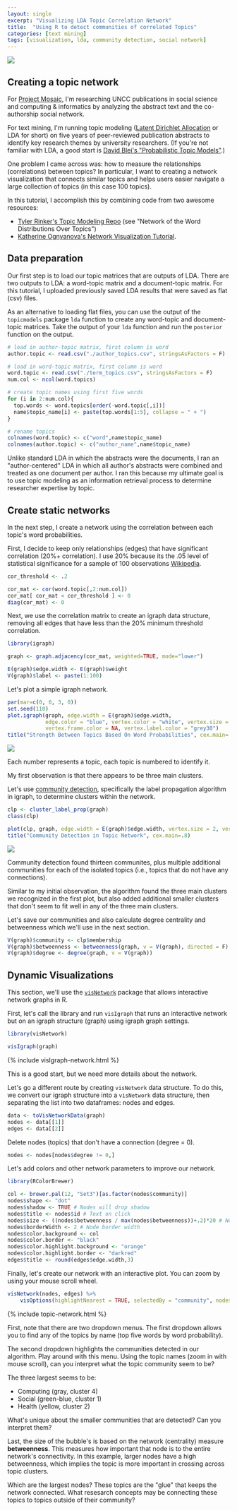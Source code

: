 ```yaml
---
layout: single
excerpt: "Visualizing LDA Topic Correlation Network"
title:  "Using R to detect communities of correlated Topics"
categories: [text mining]
tags: [visualization, lda, community detection, social network]
---
```


![](/images/unnamed-chunk-5-1.png)

Creating a topic network
------------------------

For [Project Mosaic](http://projectmosaic.uncc.edu), I'm researching UNCC publications in social science and computing & informatics by analyzing the abstract text and the co-authorship social network.

For text mining, I'm running topic modeling ([Latent Dirichlet Allocation](https://en.wikipedia.org/wiki/Latent_Dirichlet_allocation) or LDA for short) on five years of peer-reviewed publication abstracts to identify key research themes by university researchers. (If you're not familiar with LDA, a good start is [David Blei's "Probabilistic Topic Models"](https://www.cs.princeton.edu/~blei/papers/Blei2012.pdf).)

One problem I came across was: how to measure the relationships (correlations) between topics? In particular, I want to creating a network visualization that connects similar topics and helps users easier navigate a large collection of topics (in this case 100 topics).

In this tutorial, I accomplish this by combining code from two awesome resources:

*   [Tyler Rinker's Topic Modeling Repo](https://github.com/trinker/topicmodels_learning) (see "Network of the Word Distributions Over Topics") 
*   [Katherine Ognyanova's Network Visualization Tutorial](http://kateto.net/network-visualization).

Data preparation
----------------

Our first step is to load our topic matrices that are outputs of LDA. There are two outputs to LDA: a word-topic matrix and a document-topic matrix. For this tutorial, I uploaded previously saved LDA results that were saved as flat (csv) files.

As an alternative to loading flat files, you can use the output of the `topicmodels` package `lda` function to create any word-topic and document-topic matrices. Take the output of your `lda` function and run the `posterior` function on the output.

``` r
# load in author-topic matrix, first column is word
author.topic <- read.csv("./author_topics.csv", stringsAsFactors = F)

# load in word-topic matrix, first column is word
word.topic <- read.csv("./term_topics.csv", stringsAsFactors = F)
num.col <- ncol(word.topics)

# create topic names using first five words
for (i in 2:num.col){
  top.words <- word.topics[order(-word.topic[,i])]
  name$topic_name[i] <- paste(top.words[1:5], collapse = " + ")
}

# rename topics
colnames(word.topic) <- c("word",name$topic_name)
colnames(author.topic) <- c("author_name",name$topic_name)
```

Unlike standard LDA in which the abstracts were the documents, I ran an "author-centered" LDA in which all author's abstracts were combined and treated as one document per author. I ran this because my ultimate goal is to use topic modeling as an information retrieval process to determine researcher expertise by topic.


Create static networks
----------------------

In the next step, I create a network using the correlation between each topic's word probabilities. 

First, I decide to keep only relationships (edges) that have significant correlation (20%+ correlation). I use 20% because its the .05 level of statistical significance for a sample of 100 observations [Wikipedia](https://commons.wikimedia.org/wiki/File:Correlation_significance.svg#/media/File:Correlation_significance.svg).

``` r
cor_threshold <- .2

cor_mat <- cor(word.topic[,2:num.col])
cor_mat[ cor_mat < cor_threshold ] <- 0
diag(cor_mat) <- 0
```

Next, we use the correlation matrix to create an igraph data structure, removing all edges that have less than the 20% minimum threshold correlation.

``` r
library(igraph)

graph <- graph.adjacency(cor_mat, weighted=TRUE, mode="lower")

E(graph)$edge.width <- E(graph)$weight
V(graph)$label <- paste(1:100)
```

Let's plot a simple igraph network.

``` r
par(mar=c(0, 0, 3, 0))
set.seed(110)
plot.igraph(graph, edge.width = E(graph)$edge.width, 
            edge.color = "blue", vertex.color = "white", vertex.size = 1,
            vertex.frame.color = NA, vertex.label.color = "grey30")
title("Strength Between Topics Based On Word Probabilities", cex.main=.8)
```

![](/images/unnamed-chunk-4-1.png)

Each number represents a topic, each topic is numbered to identify it. 

My first observation is that there appears to be three main clusters.

Let's use [community detection](http://igraph.wikidot.com/community-detection-in-r), specifically the label propagation algorithm in igraph, to determine clusters within the network.

``` r
clp <- cluster_label_prop(graph)
class(clp)

plot(clp, graph, edge.width = E(graph)$edge.width, vertex.size = 2, vertex.label = "")
title("Community Detection in Topic Network", cex.main=.8)
```

![](/images/unnamed-chunk-5-1.png)

Community detection found thirteen communites, plus multiple additional communities for each of the isolated topics (i.e., topics that do not have any connections).

Similar to my initial observation, the algorithm found the three main clusters we recognized in the first plot, but also added additional smaller clusters that don't seem to fit well in any of the three main clusters.

Let's save our communities and also calculate degree centrality and betweenness which we'll use in the next section.

``` r
V(graph)$community <- clp$membership
V(graph)$betweenness <- betweenness(graph, v = V(graph), directed = F)
V(graph)$degree <- degree(graph, v = V(graph))
```

Dynamic Visualizations
----------------------

This section, we'll use the [`visNetwork`](http://datastorm-open.github.io/visNetwork/) package that allows interactive network graphs in R.

First, let's call the library and run `visIgraph` that runs an interactive network but on an igraph structure (graph) using igraph graph settings.

``` r
library(visNetwork)

visIgraph(graph)
```

{% include visIgraph-network.html %}

This is a good start, but we need more details about the network.

Let's go a different route by creating `visNetwork` data structure. To do this, we convert our igraph structure into a `visNetwork` data structure, then separating the list into two dataframes: nodes and edges.

``` r
data <- toVisNetworkData(graph)
nodes <- data[[1]]
edges <- data[[2]]
```

Delete nodes (topics) that don't have a connection (degree = 0).

``` r
nodes <- nodes[nodes$degree != 0,]
```

Let's add colors and other network parameters to improve our network.

``` r
library(RColorBrewer)

col <- brewer.pal(12, "Set3")[as.factor(nodes$community)]
nodes$shape <- "dot" 
nodes$shadow <- TRUE # Nodes will drop shadow
nodes$title <- nodes$id # Text on click
nodes$size <- ((nodes$betweenness / max(nodes$betweenness))+.2)*20 # Node size
nodes$borderWidth <- 2 # Node border width
nodes$color.background <- col
nodes$color.border <- "black"
nodes$color.highlight.background <- "orange"
nodes$color.highlight.border <- "darkred"
edges$title <- round(edges$edge.width,3)
```

Finally, let's create our network with an interactive plot. You can zoom by using your mouse scroll wheel.


``` r
visNetwork(nodes, edges) %>% 
    visOptions(highlightNearest = TRUE, selectedBy = "community", nodesIdSelection = TRUE)
```

{% include topic-network.html %}

First, note that there are two dropdown menus. The first dropdown allows you to find any of the topics by name (top five words by word probability).

The second dropdown highlights the communities detected in our algorithm. Play around with this menu. Using the topic names (zoom in with mouse scroll), can you interpret what the topic community seem to be?

The three largest seems to be: 

*   Computing (gray, cluster 4)
*   Social (green-blue, cluster 1)
*   Health (yellow, cluster 2)

What's unique about the smaller communities that are detected? Can you interpret them?

Last, the size of the bubble's is based on the network (centrality) measure **betweenness**. This measures how important that node is to the entire network's connectivity. In this example, larger nodes have a high betweenness, which implies the topic is more important in crossing across topic clusters.

Which are the largest nodes? These topics are the "glue" that keeps the network connected. What resesarch concepts may be connecting these topics to topics outside of their community?
